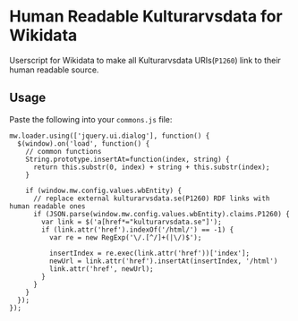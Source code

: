# Human Readable Kulturarvsdata for Wikidata

Userscript for Wikidata to make all Kulturarvsdata URIs(`P1260`) link to their human readable source.

## Usage

Paste the following into your `commons.js` file:

```
mw.loader.using(['jquery.ui.dialog'], function() {
  $(window).on('load', function() {
    // common functions
    String.prototype.insertAt=function(index, string) {
      return this.substr(0, index) + string + this.substr(index);
    }

    if (window.mw.config.values.wbEntity) {
      // replace external kulturarvsdata.se(P1260) RDF links with human readable ones
      if (JSON.parse(window.mw.config.values.wbEntity).claims.P1260) {
        var link = $('a[href*="kulturarvsdata.se"]');
        if (link.attr('href').indexOf('/html/') == -1) {
          var re = new RegExp('\/.[^/]+(|\/)$');

          insertIndex = re.exec(link.attr('href'))['index'];
          newUrl = link.attr('href').insertAt(insertIndex, '/html')
          link.attr('href', newUrl);
        }
      }
    }
  });
});
```
